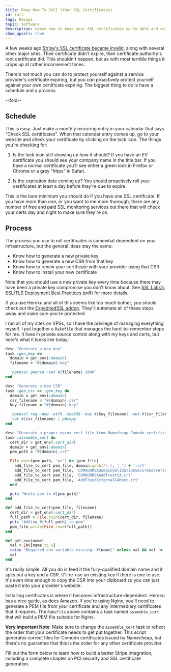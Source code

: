 ```yaml
---
title: Know How To Roll (Your SSL Certificates)
id: roll
tags: Devops
topic: Software
description: Learn how to keep your SSL certificates up to date and valid.
show_upsell: true
---
```


A few weeks ago [Stripe's SSL certificate became invalid](https://twitter.com/stripestatus/status/493137783595073537), along with several other major sites. *Their* certificate didn't expire, their certificate authority's root certificate did. This shouldn't happen, but as with most terrible things it crops up at rather inconvenient times.

There's not much you can do to protect yourself against a service provider's certificate expiring, but you *can* proactively protect yourself against your own certificate expiring. The biggest thing to do is have a schedule and a process.

--fold--

## Schedule

This is easy. Just make a monthly recurring entry in your calendar that says "Check SSL certificates". When that calendar entry comes up, go to your website and check your certificate by clicking on the lock icon. The things you're checking for:

1. Is the lock icon still showing up how it should? If you have an EV certificate you should see your company name in the title bar. If you have a normal certificate you'll see either a green lock in Firefox or Chrome or a grey "https" in Safari.

2. Is the expiration date coming up? You should proactively roll your certificates at least a day before they're due to expire.

This is the bare minimum you should do if you have one SSL certificate. If you have more than one, or you want to me more thorough, there are any number of free and paid SSL monitoring services out there that will check your certs day and night to make sure they're ok.

## Process

The process you use to roll certificates is somewhat dependent on your infrastructure, but the general ideas stay the same:

* Know how to generate a new private key
* Know how to generate a new CSR from that key
* Know how to renew your certificate with your provider using that CSR
* Know how to install your new certificate

Note that you should use a new private key every time because there may have been a private key compromise you don't know about. See [SSL Labs's SSL/TLS Deployment Best Practices](https://www.ssllabs.com/downloads/SSL_TLS_Deployment_Best_Practices_1.3.pdf) (pdf) for more details.

If you use Heroku and all of this seems like too much bother, you should check out the [ExpeditedSSL addon](https://www.expeditedssl.com). They'll automate all of these steps away and make sure you're protected.

I run all of my sites on VPSs, so I have the privilege of managing everything myself. I put together a `Rakefile` that manages the hard-to-remember steps for me. It lives in private source control along with my keys and certs, but here's what it looks like today:

```ruby
desc "Generate a new key"
task :gen_key do
  domain = get_env(:domain)
  filename = "#{domain}.key"

  `openssl genrsa -out #{filename} 2048`
end

desc "Generate a new CSR"
task :gen_csr => :gen_key do
  domain = get_env(:domain)
  csr_filename = "#{domain}.csr"
  key_filename = "#{domain}.key"

  `openssl req -new -utf8 -sha256 -key #{key_filename} -out #{csr_filename}`
  `cat #{csr_filename} | pbcopy`
end

desc "Generate a proper nginx cert file from Namecheap Comodo certificate download"
task :assemble_cert do
  cert_dir = get_env(:cert_dir)
  domain = get_env(:domain)
  pem_path = "#{domain}.crt"

  File.open(pem_path, 'w+') do |pem_file|
    add_file_to_cert pem_file, domain.gsub(/\./, '_') + '.crt'
    add_file_to_cert pem_file, 'COMODORSADomainValidationSecureServerCA.crt'
    add_file_to_cert pem_file, 'COMODORSAAddTrustCA.crt'
    add_file_to_cert pem_file, 'AddTrustExternalCARoot.crt'
  end

  puts "Wrote pem to #{pem_path}"
end

def add_file_to_cert(pem_file, filename)
  cert_dir = get_env(:cert_dir)
  full_path = File.join(cert_dir, filename)
  puts "Adding #{full_path} to pem"
  pem_file.write(File.read(full_path))
end

def get_env(name)
  val = ENV[name.to_s]
  raise "Required env variable missing: #{name}" unless val && val != ''
  val
end
```

It's really simple. All you do is feed it the fully-qualified domain name and it spits out a key and a CSR. It'll re-use an existing key if there is one to use. It's even nice enough to copy the CSR into your clipboard so you can just paste it into your provider's website.

Installing certificates is where it becomes infrastructure-dependent. Heroku has a nice guide, as does Amazon. If you're using Nginx, you'll need to generate a PEM file from your certificate and any intermediary certificates that it requires. The `Rakefile` above contains a task named `assmeble_cert` that will build a PEM file suitable for Nginx.

**Very Important Note**: Make sure to change the `assemble_cert` task to reflect the order that your certificate needs to get put together. This script generates correct files for Comodo certificates issued by Namecheap, but there's no guarantee that this is the order for any other certificate provider.

Fill out the form below to learn how to build a better Stripe integration, including a complete chapter on PCI security and SSL certificate generation.

